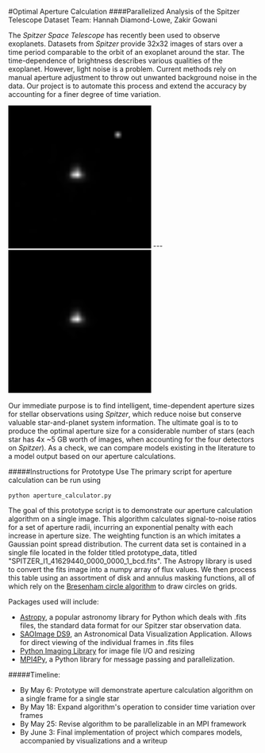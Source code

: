 #Optimal Aperture Calculation
####Parallelized Analysis of the Spitzer Telescope Dataset
Team: Hannah Diamond-Lowe, Zakir Gowani

The _Spitzer Space Telescope_ has recently been used to observe exoplanets. Datasets from _Spitzer_ provide 32x32 images of stars over a time period comparable to the orbit of an exoplanet around the star. The time-dependence of brightness describes various qualities of the exoplanet. However, light noise is a problem. Current methods rely on manual aperture adjustment to throw out unwanted background noise in the data. Our project is to automate this process and extend the accuracy by accounting for a finer degree of time variation. 

![Unmasked](images/frame_one.png) --- ![Masked](images/frame_one_mask_rad_2.png)


Our immediate purpose is to find intelligent, time-dependent aperture sizes for stellar observations using _Spitzer_, which reduce noise but conserve valuable star-and-planet system information. The ultimate goal is to to produce the optimal aperture size for a considerable number of stars (each star has 4x ~5 GB worth of images, when accounting for the four detectors on _Spitzer_). As a check, we can compare models existing in the literature to a model output based on our aperture calculations. 

#####Instructions for Prototype Use
The primary script for aperture calculation can be run using

    python aperture_calculator.py

The goal of this prototype script is to demonstrate our aperture calculation algorithm on a single image. This algorithm calculates signal-to-noise ratios for a set of aperture radii, incurring an exponential penalty with each increase in aperture size. The weighting function is an which imitates a Gaussian point spread distribution. 
The current data set is contained in a single file located in the folder titled prototype_data, titled "SPITZER_I1_41629440_0000_0000_1_bcd.fits". The Astropy library is used to convert the fits image into a numpy array of flux values. We then process this table using an assortment of disk and annulus masking functions, all of which rely on the [Bresenham circle algorithm](http://en.wikipedia.org/wiki/Midpoint_circle_algorithm) to draw circles on grids. 




Packages used will include:
* [Astropy](https://astropy.readthedocs.org/en/stable/overview.html), a popular astronomy library for Python which deals with .fits files, the standard data format for our Spitzer star observation data.
* [SAOImage DS9](http://ds9.si.edu/site/Home.html), an Astronomical Data Visualization Application. Allows for direct viewing of the individual frames in .fits files
* [Python Imaging Library](http://www.pythonware.com/products/pil/) for image file I/O and resizing
* [MPI4Py](http://mpi4py.scipy.org/docs/usrman/), a Python library for message passing and parallelization.

#####Timeline:
* By May 6: Prototype will demonstrate aperture calculation algorithm on a single frame for a single star
* By May 18: Expand algorithm's operation to consider time variation over frames
* By May 25: Revise algorithm to be parallelizable in an MPI framework
* By June 3: Final implementation of project which compares models, accompanied by visualizations and a writeup
